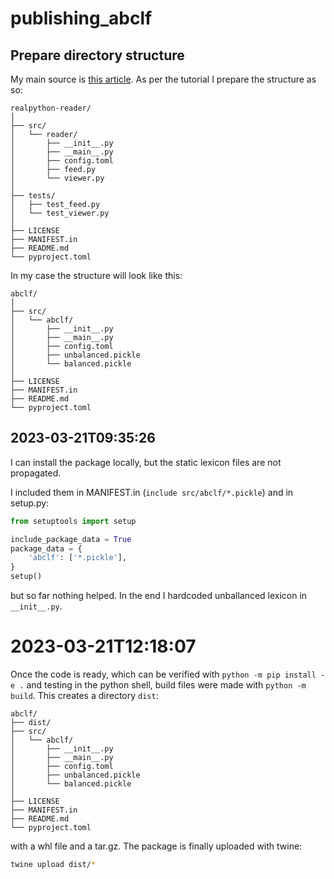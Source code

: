 # publishing_abclf

## Prepare directory structure

My main source is [this article](https://realpython.com/pypi-publish-python-package/#create-a-small-python-package). As per the tutorial I prepare the structure as so:

```
realpython-reader/
│
├── src/
│   └── reader/
│       ├── __init__.py
│       ├── __main__.py
│       ├── config.toml
│       ├── feed.py
│       └── viewer.py
│
├── tests/
│   ├── test_feed.py
│   └── test_viewer.py
│
├── LICENSE
├── MANIFEST.in
├── README.md
└── pyproject.toml
```

In my case the structure will look like this:

```
abclf/
│
├── src/
│   └── abclf/
│       ├── __init__.py
│       ├── __main__.py
│       ├── config.toml
│       ├── unbalanced.pickle
│       └── balanced.pickle
│
├── LICENSE
├── MANIFEST.in
├── README.md
└── pyproject.toml
```


## 2023-03-21T09:35:26

I can install the package locally, but the static lexicon files are not propagated.

I included them in MANIFEST.in (`include src/abclf/*.pickle`) and in setup.py: 
```python
from setuptools import setup

include_package_data = True
package_data = {
    'abclf': ['*.pickle'],
}
setup()

```

but so far nothing helped. In the end I hardcoded unballanced lexicon in `__init__.py`.

# 2023-03-21T12:18:07

Once the code is ready, which can be verified with `python -m pip install -e .` and testing in the python shell,
build files were made with `python -m build`. This creates a directory `dist`:
```
abclf/
├── dist/
├── src/
│   └── abclf/
│       ├── __init__.py
│       ├── __main__.py
│       ├── config.toml
│       ├── unbalanced.pickle
│       └── balanced.pickle
│
├── LICENSE
├── MANIFEST.in
├── README.md
└── pyproject.toml
```

with a whl file and a tar.gz. The package is finally uploaded with twine:

```bash
twine upload dist/*
```